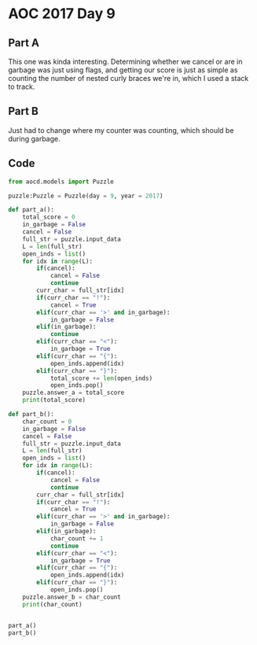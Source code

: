 # AOC 2017 Day 9

## Part A

This one was kinda interesting. Determining whether we cancel or are in garbage was just using flags, and getting our score is just as simple as counting the number of nested curly braces we're in, which I used a stack to track.

## Part B

Just had to change where my counter was counting, which should be during garbage.

## Code

```python
from aocd.models import Puzzle

puzzle:Puzzle = Puzzle(day = 9, year = 2017)

def part_a():
    total_score = 0
    in_garbage = False
    cancel = False
    full_str = puzzle.input_data
    L = len(full_str)
    open_inds = list()
    for idx in range(L):
        if(cancel):
            cancel = False
            continue
        curr_char = full_str[idx]
        if(curr_char == "!"):
            cancel = True
        elif(curr_char == '>' and in_garbage):
            in_garbage = False
        elif(in_garbage):
            continue
        elif(curr_char == "<"):
            in_garbage = True
        elif(curr_char == "{"):
            open_inds.append(idx)
        elif(curr_char == "}"):
            total_score += len(open_inds)
            open_inds.pop()
    puzzle.answer_a = total_score
    print(total_score)

def part_b():
    char_count = 0
    in_garbage = False
    cancel = False
    full_str = puzzle.input_data
    L = len(full_str)
    open_inds = list()
    for idx in range(L):
        if(cancel):
            cancel = False
            continue
        curr_char = full_str[idx]
        if(curr_char == "!"):
            cancel = True
        elif(curr_char == '>' and in_garbage):
            in_garbage = False
        elif(in_garbage):
            char_count += 1
            continue
        elif(curr_char == "<"):
            in_garbage = True
        elif(curr_char == "{"):
            open_inds.append(idx)
        elif(curr_char == "}"):
            open_inds.pop()
    puzzle.answer_b = char_count
    print(char_count)


part_a()
part_b()
```